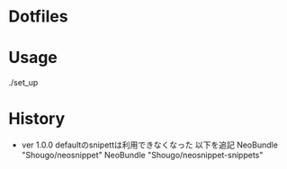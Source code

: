 # Dotfiles

# Usage
./set_up

# History
* ver 1.0.0
  defaultのsnipettは利用できなくなった
  以下を追記
  NeoBundle "Shougo/neosnippet"
  NeoBundle "Shougo/neosnippet-snippets"
